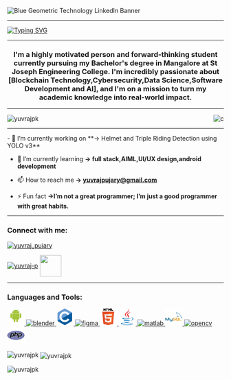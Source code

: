 ![Blue Geometric Technology LinkedIn Banner](https://github.com/Yuvrajpk/Yuvrajpk/assets/109801714/35d70350-af02-4676-8ca2-b87e865a235b)

<hr>
<a align="center " href="https://git.io/typing-svg" align="center"><img src="https://readme-typing-svg.demolab.com?font=Fira+Code&weight=600&size=30&pause=1000&color=000808&vCenter=true&width=438&height=150&lines=Hello👋 I am Yuvraj;Welcome+To+My+world🌍" alt="Typing SVG" /></a>
<hr>

<h3 align="center">I'm a highly motivated person and forward-thinking student currently pursuing my Bachelor's degree in Mangalore at St Joseph Engineering College. I'm incredibly passionate about [Blockchain Technology,Cybersecurity,Data Science,Software Development and AI], and I'm on a mission to turn my academic knowledge into real-world impact.</h3>
<hr>

<img align="right" alt="c" with="400" scr="https://cdn.pixabay.com/animation/2023/01/24/10/52/10-52-12-184_512.gif">

<p align="left"> <img src="https://komarev.com/ghpvc/?username=yuvrajpk&label=Profile%20views&color=0e75b6&style=flat" alt="yuvrajpk" /> </p>

</a> </p>
<hr>
- 🔭 I’m currently working on **-> Helmet and Triple Riding Detection using YOLO v3**

- 🌱 I’m currently learning **-> full stack,AIML,UI/UX design,android development**

- 📫 How to reach me **-> yuvrajpujary@gmail.com**

- ⚡ Fun fact **->I’m not a great programmer; I’m just a good programmer with great habits.**
<hr>
<h3 align="left">Connect with me:</h3>
<p align="left">
<p align="left"> <a href="https://twitter.com/yuvraj_pujary" target="blank"><img src="https://img.shields.io/twitter/follow/yuvraj_pujary?logo=twitter&style=for-the-badge" alt="yuvraj_pujary" />
  
<a href="https://linkedin.com/in/www.linkedin.com/in/ yuvraj-p-756522228" target="blank"><img align="center" src="https://skillicons.dev/icons?i=linkedin&theme=dark" alt="yuvraj-p" height="50" width="50" /></a>
<a href="https://instagram.com/_yuvraj_prince_06" target="blank"><img align="center" src="https://skillicons.dev/icons?i=instagram&theme=dark" height="50" width="50" /></a>
</p>
<hr>

<h3 align="left">Languages and Tools:</h3>
<p align="left"> <a href="https://developer.android.com" target="_blank" rel="noreferrer"> <img src="https://raw.githubusercontent.com/devicons/devicon/master/icons/android/android-original-wordmark.svg" alt="android" width="40" height="40"/> </a> <a href="https://www.blender.org/" target="_blank" rel="noreferrer"> <img src="https://download.blender.org/branding/community/blender_community_badge_white.svg" alt="blender" width="40" height="40"/> </a> <a href="https://www.cprogramming.com/" target="_blank" rel="noreferrer"> <img src="https://raw.githubusercontent.com/devicons/devicon/master/icons/c/c-original.svg" alt="c" width="40" height="40"/> </a> <a href="https://www.figma.com/" target="_blank" rel="noreferrer"> <img src="https://www.vectorlogo.zone/logos/figma/figma-icon.svg" alt="figma" width="40" height="40"/> </a> <a href="https://www.w3.org/html/" target="_blank" rel="noreferrer"> <img src="https://raw.githubusercontent.com/devicons/devicon/master/icons/html5/html5-original-wordmark.svg" alt="html5" width="40" height="40"/> </a> <a href="https://www.java.com" target="_blank" rel="noreferrer"> <img src="https://raw.githubusercontent.com/devicons/devicon/master/icons/java/java-original.svg" alt="java" width="40" height="40"/> </a> <a href="https://www.mathworks.com/" target="_blank" rel="noreferrer"> <img src="https://upload.wikimedia.org/wikipedia/commons/2/21/Matlab_Logo.png" alt="matlab" width="40" height="40"/> </a> <a href="https://www.mysql.com/" target="_blank" rel="noreferrer"> <img src="https://raw.githubusercontent.com/devicons/devicon/master/icons/mysql/mysql-original-wordmark.svg" alt="mysql" width="40" height="40"/> </a> <a href="https://opencv.org/" target="_blank" rel="noreferrer"> <img src="https://www.vectorlogo.zone/logos/opencv/opencv-icon.svg" alt="opencv" width="40" height="40"/> </a> <a href="https://www.php.net" target="_blank" rel="noreferrer"> <img src="https://raw.githubusercontent.com/devicons/devicon/master/icons/php/php-original.svg" alt="php" width="40" height="40"/> </a> </p>

<p><img align="left" src="https://github-readme-stats.vercel.app/api/top-langs?username=yuvrajpk&show_icons=true&locale=en&layout=compact" alt="yuvrajpk" /></p>

<p>&nbsp;<img align="center" src="https://github-readme-stats.vercel.app/api?username=yuvrajpk&show_icons=true&locale=en" alt="yuvrajpk" /></p>

<p><img align="center" src="https://github-readme-streak-stats.herokuapp.com/?user=yuvrajpk&" alt="yuvrajpk" /></p>
